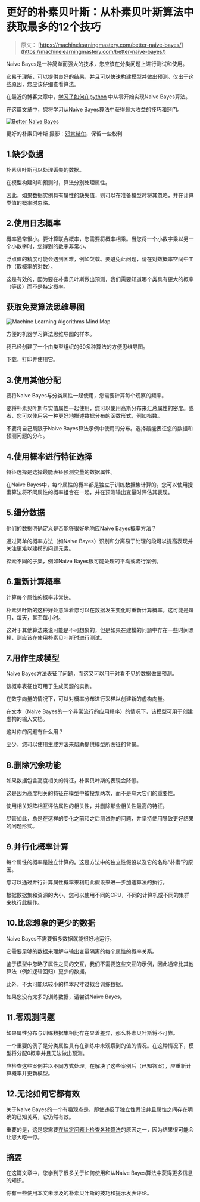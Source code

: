 # 更好的朴素贝叶斯：从朴素贝叶斯算法中获取最多的12个技巧

> 原文： [https://machinelearningmastery.com/better-naive-bayes/](https://machinelearningmastery.com/better-naive-bayes/)

Naive Bayes是一种简单而强大的技术，您应该在分类问题上进行测试和使用。

它易于理解，可以提供良好的结果，并且可以快速构建模型并做出预测。仅出于这些原因，您应该仔细查看算法。

在最近的博客文章中，[学习了如何在python](http://machinelearningmastery.com/naive-bayes-classifier-scratch-python/ "How To Implement Naive Bayes From Scratch in Python") 中从零开始实现Naive Bayes算法。

在这篇文章中，您将学习从Naive Bayes算法中获得最大收益的技巧和窍门。

[![Better Naive Bayes](img/407cd2016e6e4e31481076cfa4675a2d.jpg)](https://3qeqpr26caki16dnhd19sv6by6v-wpengine.netdna-ssl.com/wp-content/uploads/2014/12/Better-Naive-Bayes.jpg)

更好的朴素贝叶斯
摄影：[邓肯赫尔](https://www.flickr.com/photos/dullhunk/6097248541)，保留一些权利

## 1.缺少数据

朴素贝叶斯可以处理丢失的数据。

在模型构建时和预测时，算法分别处理属性。

因此，如果数据实例具有属性的缺失值，则可以在准备模型时将其忽略，并在计算类值的概率时忽略。

## 2.使用日志概率

概率通常很小。要计算联合概率，您需要将概率相乘。当您将一个小数字乘以另一个小数字时，您得到的数字非常小。

浮点值的精度可能会遇到困难，例如欠载。要避免此问题，请在对数概率空间中工作（取概率的对数）。

这是有效的，因为要在朴素贝叶斯做出预测，我们需要知道哪个类具有更大的概率（等级）而不是特定概率。

## 获取免费算法思维导图

![Machine Learning Algorithms Mind Map](img/2ce1275c2a1cac30a9f4eea6edd42d61.jpg)

方便的机器学习算法思维导图的样本。

我已经创建了一个由类型组织的60多种算法的方便思维导图。

下载，打印并使用它。

## 3.使用其他分配

要将Naive Bayes与分类属性一起使用，您需要计算每个观察的频率。

要将朴素贝叶斯与实值属性一起使用，您可以使用高斯分布来汇总属性的密度。或者，您可以使用另一种更好地描述数据分布的函数形式，例如指数。

不要将自己局限于Naive Bayes算法示例中使用的分布。选择最能表征您的数据和预测问题的分布。

## 4.使用概率进行特征选择

特征选择是选择最能表征预测变量的数据属性。

在Naive Bayes中，每个属性的概率都是独立于训练数据集计算的。您可以使用搜索算法将不同属性的概率组合在一起，并在预测输出变量时评估其表现。

## 5.细分数据

他们的数据明确定义是否能够很好地响应Naive Bayes概率方法？

通过简单的概率方法（如Naive Bayes）识别和分离易于处理的段可以提高表现并关注更难以建模的问题元素。

探索不同的子集，例如Naive Bayes很可能处理的平均或流行案例。

## 6.重新计算概率

计算每个属性的概率非常快。

朴素贝叶斯的这种好处意味着您可以在数据发生变化时重新计算概率。这可能是每月，每天，甚至每小时。

这对于其他算法来说可能是不可想象的，但是如果在建模的问题中存在一些时间漂移，则应该在使用朴素贝叶斯时进行测试。

## 7.用作生成模型

Naive Bayes方法表征了问题，而这又可以用于对看不见的数据做出预测。

该概率表征也可用于生成问题的实例。

在数字向量的情况下，可以对概率分布进行采样以创建新的虚构向量。

在文本（Naive Bayes的一个非常流行的应用程序）的情况下，该模型可用于创建虚构的输入文档。

这对你的问题有什么用？

至少，您可以使用生成方法来帮助提供模型所表征的背景。

## 8.删除冗余功能

如果数据包含高度相关的特征，朴素贝叶斯的表现会降低。

这是因为高度相关的特征在模型中被投票两次，而不是夸大它们的重要性。

使用相关矩阵相互评估属性的相关性，并删除那些相关性最高的特征。

尽管如此，总是在这样的变化之前和之后测试你的问题，并坚持使用导致更好结果的问题形式。

## 9.并行化概率计算

每个属性的概率是独立计算的。这是方法中的独立性假设以及它的名称“朴素”的原因。

您可以通过并行计算属性概率来利用此假设来进一步加速算法的执行。

根据数据集和资源的大小，您可以使用不同的CPU，不同的计算机或不同的集群来执行此操作。

## 10.比您想象的更少的数据

Naive Bayes不需要很多数据就能很好地运行。

它需要足够的数据来理解与输出变量隔离的每个属性的概率关系。

鉴于模型中忽略了属性之间的交互，我们不需要这些交互的示例，因此通常比其他算法（例如逻辑回归）更少的数据。

此外，不太可能以较小的样本尺寸过拟合训练数据。

如果您没有太多的训练数据，请尝试Naive Bayes。

## 11.零观测问题

如果属性分布与训练数据集相比存在显着差异，那么朴素贝叶斯将不可靠。

一个重要的例子是分类属性具有在训练中未观察到的值的情况。在这种情况下，模型将分配0概率并且无法做出预测。

应检查这些案例并以不同方式处理。在解决了这些案例后（已知答案），应重新计算概率并更新模型。

## 12.无论如何它都有效

关于Naive Bayes的一个有趣观点是，即使违反了独立性假设并且属性之间存在明确的已知关系，它仍然有效。

重要的是，这是您需要[在给定问题上检查各种算法](http://machinelearningmastery.com/why-you-should-be-spot-checking-algorithms-on-your-machine-learning-problems/ "Why you should be Spot-Checking Algorithms on your Machine Learning Problems")的原因之一，因为结果很可能会让您大吃一惊。

## 摘要

在这篇文章中，您学到了很多关于如何使用和从Naive Bayes算法中获得更多信息的知识。

你有一些使用本文未涉及的朴素贝叶斯的技巧和提示发表评论。